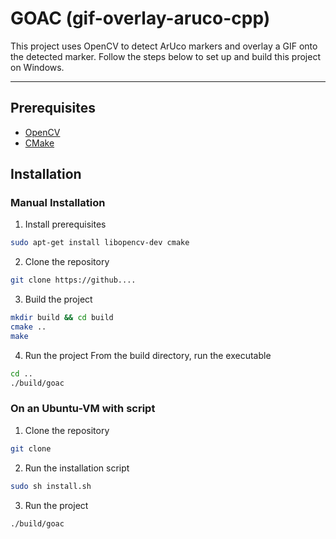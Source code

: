 # GOAC (gif-overlay-aruco-cpp)

This project uses OpenCV to detect ArUco markers and overlay a GIF onto the detected marker. Follow the steps below to set up and build this project on Windows.

---

## Prerequisites
- [OpenCV](https://opencv.org/)
- [CMake](https://cmake.org/)



## Installation

### Manual Installation

1. Install prerequisites
```bash
sudo apt-get install libopencv-dev cmake
```
2. Clone the repository
```bash
git clone https://github....
```

3. Build the project
```bash
mkdir build && cd build
cmake ..
make
```

4. Run the project 
From the build directory, run the executable
```bash
cd ..
./build/goac
```

### On an Ubuntu-VM with script
1. Clone the repository
```bash
git clone 
```

2. Run the installation script
```bash
sudo sh install.sh
```

3. Run the project
```bash
./build/goac
```



